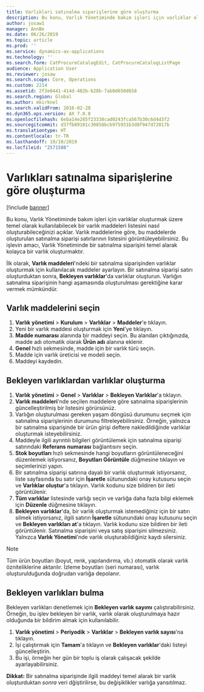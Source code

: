 ```yaml
---
title: Varlıkları satınalma siparişlerine göre oluşturma
description: Bu konu, Varlık Yönetiminde bakım işleri için varlıklar oluşturmak üzere temel olarak kullanılabilecek bir varlık maddeleri listesini nasıl oluşturabileceğinizi açıklar.
author: josaw1
manager: AnnBe
ms.date: 06/26/2019
ms.topic: article
ms.prod: ''
ms.service: dynamics-ax-applications
ms.technology: ''
ms.search.form: CatProcureCatalogEdit, CatProcureCatalogListPage
audience: Application User
ms.reviewer: josaw
ms.search.scope: Core, Operations
ms.custom: 2214
ms.assetid: 2f3e0441-414d-402b-b28b-7ab0d650d658
ms.search.region: Global
ms.author: mkirknel
ms.search.validFrom: 2016-02-28
ms.dyn365.ops.version: AX 7.0.0
ms.openlocfilehash: 6eba14e285f23338cad0243fca567b30c6d4d3f2
ms.sourcegitcommit: d37fb09101c30858bcb975931b3d8f947d72017b
ms.translationtype: HT
ms.contentlocale: tr-TR
ms.lasthandoff: 10/10/2019
ms.locfileid: "2571588"
---
```

# <a name="create-assets-based-on-purchase-orders"></a>Varlıkları satınalma siparişlerine göre oluşturma

[!include [banner](../../includes/banner.md)]

 

Bu konu, Varlık Yönetiminde bakım işleri için varlıklar oluşturmak üzere temel olarak kullanılabilecek bir varlık maddeleri listesini nasıl oluşturabileceğinizi açıklar. Varlık maddelerine göre, bu maddelerde oluşturulan satınalma siparişi satırlarının listesini görüntüleyebilirsiniz. Bu işlevin amacı, Varlık Yönetiminde bir satınalma siparişini temel alarak kolayca bir varlık oluşturmaktır.

İlk olarak, **Varlık maddeleri**'ndeki bir satınalma siparişinden varlıklar oluşturmak için kullanılacak maddeler ayarlayın. Bir satınalma siparişi satırı oluşturduktan sonra, **Bekleyen varlıklar**'da varlıklar oluşturun. Varlığın satınalma siparişinin hangi aşamasında oluşturulması gerektiğine karar vermek mümkündür.


## <a name="select-asset-items"></a>Varlık maddelerini seçin

1. **Varlık yönetimi** > **Kurulum** > **Varlıklar** > **Maddeler**'e tıklayın.
2. Yeni bir varlık maddesi oluşturmak için **Yeni**'ye tıklayın.
3. **Madde numarası** alanında bir maddeyi seçin. Bu alandan çıktığınızda, madde adı otomatik olarak **Ürün adı** alanına eklenir.
4. **Genel** hızlı sekmesinde, madde için bir varlık türü seçin.
5. Madde için varlık üreticisi ve modeli seçin.
6. Maddeyi kaydedin.


## <a name="create-assets-from-pending-assets"></a>Bekleyen varlıklardan varlıklar oluşturma

1. **Varlık yönetimi** > **Genel** > **Varlıklar** > **Bekleyen Varlıklar**'a tıklayın.
2. **Varlık maddeleri**'nde seçilen maddelere göre satınalma siparişlerinin güncelleştirilmiş bir listesini görürsünüz.
3. Varlığın oluşturulması gereken yaşam döngüsü durumunu seçmek için satınalma siparişlerinin durumunu filtreleyebilirsiniz. Örneğin, yalnızca bir satınalma siparişinde bir ürün girişi deftere nakledildiğinde varlıklar oluşturmak isteyebilirsiniz.
4. Maddeyle ilgili ayrıntılı bilgileri görüntülemek için satınalma siparişi satırındaki **Referans numarası** bağlantısını seçin.
5. **Stok boyutları** hızlı sekmesinde hangi boyutların görüntüleneceğini düzenlemek istiyorsanız, **Boyutları Görüntüle** düğmesine tıklayın ve seçimlerinizi yapın.
6. Bir satınalma siparişi satırına dayalı bir varlık oluşturmak istiyorsanız, liste sayfasında bu satır için **İşaretle** sütunundaki onay kutusunu seçin ve **Varlıklar oluştur**'a tıklayın. Varlık kodunu size bildiren bir ileti görüntülenir.
7. **Tüm varlıklar** listesinde varlığı seçin ve varlığa daha fazla bilgi eklemek için **Düzenle** düğmesine tıklayın.
8. **Bekleyen varlıklar**'da, bir varlık oluşturmak istemediğiniz için bir satırı silmek istiyorsanız, ilgili satırın **İşaretle** sütunundaki onay kutusunu seçin ve **Bekleyen varlıkları at**'a tıklayın. Varlık kodunu size bildiren bir ileti görüntülenir. Satınalma siparişini veya satış siparişini silmezsiniz. Yalnızca **Varlık Yönetimi**'nde varlık oluşturabildiğiniz kaydı silersiniz.

>[!NOTE]
>Tüm ürün boyutları (boyut, renk, yapılandırma, vb.) otomatik olarak varlık özniteliklerine aktarılır. İzleme boyutları (seri numarası), varlık oluşturulduğunda doğrudan varlığa depolanır.


## <a name="find-pending-assets"></a>Bekleyen varlıkları bulma

Bekleyen varlıkları denetlemek için **Bekleyen varlık sayımı** çalıştırabilirsiniz. Örneğin, bu işlev bekleyen bir varlık, varlık olarak oluşturulmaya hazır olduğunda bir bildirim almak için kullanılabilir.

1. **Varlık yönetimi** > **Periyodik** > **Varlıklar** > **Bekleyen varlık sayısı**'na tıklayın.
2. İşi çalıştırmak için **Tamam**'a tıklayın ve **Bekleyen varlıklar**'daki listeyi güncelleştirin.
3. Bu işi, örneğin her gün bir toplu iş olarak çalışacak şekilde ayarlayabilirsiniz.

**Dikkat:** Bir satınalma siparişinde ilgili maddeyi temel alarak bir varlık oluşturduktan *sonra* veri dğiştirilirse, bu değişiklikler varlığa yansıtılmaz.
